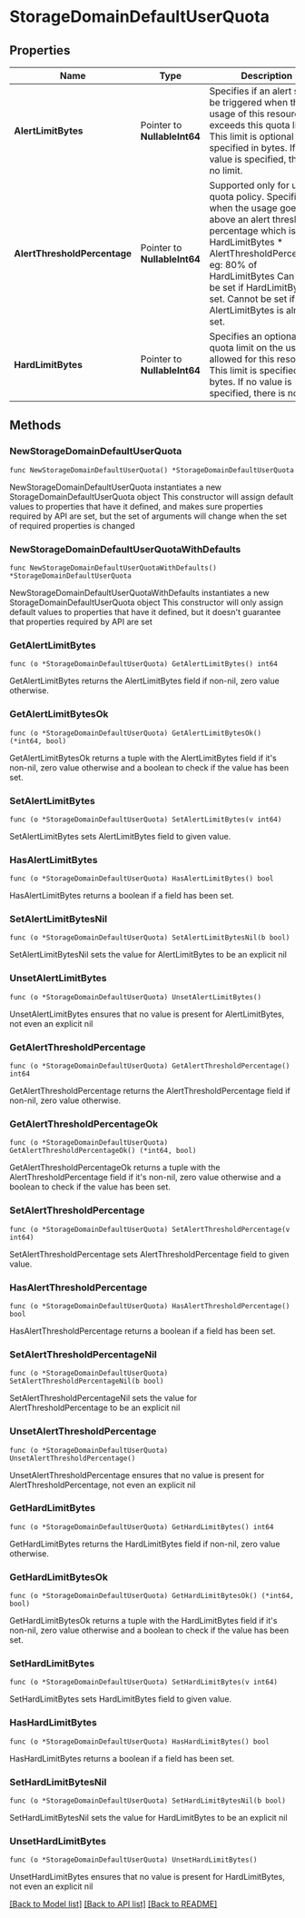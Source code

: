 # StorageDomainDefaultUserQuota

## Properties

Name | Type | Description | Notes
------------ | ------------- | ------------- | -------------
**AlertLimitBytes** | Pointer to **NullableInt64** | Specifies if an alert should be triggered when the usage of this resource exceeds this quota limit. This limit is optional and is specified in bytes. If no value is specified, there is no limit. | [optional] 
**AlertThresholdPercentage** | Pointer to **NullableInt64** | Supported only for user quota policy. Specifies when the usage goes above an alert threshold percentage which is: HardLimitBytes * AlertThresholdPercentage, eg: 80% of HardLimitBytes Can only be set if HardLimitBytes is set. Cannot be set if AlertLimitBytes is already set. | [optional] 
**HardLimitBytes** | Pointer to **NullableInt64** | Specifies an optional quota limit on the usage allowed for this resource. This limit is specified in bytes. If no value is specified, there is no limit. | [optional] 

## Methods

### NewStorageDomainDefaultUserQuota

`func NewStorageDomainDefaultUserQuota() *StorageDomainDefaultUserQuota`

NewStorageDomainDefaultUserQuota instantiates a new StorageDomainDefaultUserQuota object
This constructor will assign default values to properties that have it defined,
and makes sure properties required by API are set, but the set of arguments
will change when the set of required properties is changed

### NewStorageDomainDefaultUserQuotaWithDefaults

`func NewStorageDomainDefaultUserQuotaWithDefaults() *StorageDomainDefaultUserQuota`

NewStorageDomainDefaultUserQuotaWithDefaults instantiates a new StorageDomainDefaultUserQuota object
This constructor will only assign default values to properties that have it defined,
but it doesn't guarantee that properties required by API are set

### GetAlertLimitBytes

`func (o *StorageDomainDefaultUserQuota) GetAlertLimitBytes() int64`

GetAlertLimitBytes returns the AlertLimitBytes field if non-nil, zero value otherwise.

### GetAlertLimitBytesOk

`func (o *StorageDomainDefaultUserQuota) GetAlertLimitBytesOk() (*int64, bool)`

GetAlertLimitBytesOk returns a tuple with the AlertLimitBytes field if it's non-nil, zero value otherwise
and a boolean to check if the value has been set.

### SetAlertLimitBytes

`func (o *StorageDomainDefaultUserQuota) SetAlertLimitBytes(v int64)`

SetAlertLimitBytes sets AlertLimitBytes field to given value.

### HasAlertLimitBytes

`func (o *StorageDomainDefaultUserQuota) HasAlertLimitBytes() bool`

HasAlertLimitBytes returns a boolean if a field has been set.

### SetAlertLimitBytesNil

`func (o *StorageDomainDefaultUserQuota) SetAlertLimitBytesNil(b bool)`

 SetAlertLimitBytesNil sets the value for AlertLimitBytes to be an explicit nil

### UnsetAlertLimitBytes
`func (o *StorageDomainDefaultUserQuota) UnsetAlertLimitBytes()`

UnsetAlertLimitBytes ensures that no value is present for AlertLimitBytes, not even an explicit nil
### GetAlertThresholdPercentage

`func (o *StorageDomainDefaultUserQuota) GetAlertThresholdPercentage() int64`

GetAlertThresholdPercentage returns the AlertThresholdPercentage field if non-nil, zero value otherwise.

### GetAlertThresholdPercentageOk

`func (o *StorageDomainDefaultUserQuota) GetAlertThresholdPercentageOk() (*int64, bool)`

GetAlertThresholdPercentageOk returns a tuple with the AlertThresholdPercentage field if it's non-nil, zero value otherwise
and a boolean to check if the value has been set.

### SetAlertThresholdPercentage

`func (o *StorageDomainDefaultUserQuota) SetAlertThresholdPercentage(v int64)`

SetAlertThresholdPercentage sets AlertThresholdPercentage field to given value.

### HasAlertThresholdPercentage

`func (o *StorageDomainDefaultUserQuota) HasAlertThresholdPercentage() bool`

HasAlertThresholdPercentage returns a boolean if a field has been set.

### SetAlertThresholdPercentageNil

`func (o *StorageDomainDefaultUserQuota) SetAlertThresholdPercentageNil(b bool)`

 SetAlertThresholdPercentageNil sets the value for AlertThresholdPercentage to be an explicit nil

### UnsetAlertThresholdPercentage
`func (o *StorageDomainDefaultUserQuota) UnsetAlertThresholdPercentage()`

UnsetAlertThresholdPercentage ensures that no value is present for AlertThresholdPercentage, not even an explicit nil
### GetHardLimitBytes

`func (o *StorageDomainDefaultUserQuota) GetHardLimitBytes() int64`

GetHardLimitBytes returns the HardLimitBytes field if non-nil, zero value otherwise.

### GetHardLimitBytesOk

`func (o *StorageDomainDefaultUserQuota) GetHardLimitBytesOk() (*int64, bool)`

GetHardLimitBytesOk returns a tuple with the HardLimitBytes field if it's non-nil, zero value otherwise
and a boolean to check if the value has been set.

### SetHardLimitBytes

`func (o *StorageDomainDefaultUserQuota) SetHardLimitBytes(v int64)`

SetHardLimitBytes sets HardLimitBytes field to given value.

### HasHardLimitBytes

`func (o *StorageDomainDefaultUserQuota) HasHardLimitBytes() bool`

HasHardLimitBytes returns a boolean if a field has been set.

### SetHardLimitBytesNil

`func (o *StorageDomainDefaultUserQuota) SetHardLimitBytesNil(b bool)`

 SetHardLimitBytesNil sets the value for HardLimitBytes to be an explicit nil

### UnsetHardLimitBytes
`func (o *StorageDomainDefaultUserQuota) UnsetHardLimitBytes()`

UnsetHardLimitBytes ensures that no value is present for HardLimitBytes, not even an explicit nil

[[Back to Model list]](../README.md#documentation-for-models) [[Back to API list]](../README.md#documentation-for-api-endpoints) [[Back to README]](../README.md)


